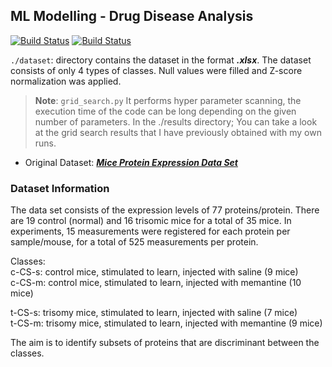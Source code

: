 ## ML Modelling - Drug Disease Analysis

[![Build Status](https://img.shields.io/badge/lang-T%C3%BCrk%C3%A7e-red)](https://github.com/BerkKilicoglu/ML-Modelling-Drug-Disease-Analysis/blob/main/README.tr.md) [![Build Status](https://img.shields.io/badge/lang-English-blue)](https://github.com/BerkKilicoglu/ML-Modelling-Drug-Disease-Analysis/blob/main/README.md)

`./dataset`: directory contains the dataset in the format ***.xlsx***. The dataset consists of only 4 types of classes. Null values were filled and Z-score normalization was applied.

> **Note**: 
> `grid_search.py` It performs hyper parameter scanning, the execution time of the code can be long depending on the given number of parameters. In the ./results directory; You can take a look at the grid search results that I have previously obtained with my own runs.



 - Original Dataset: [***Mice Protein Expression Data Set***](https://archive.ics.uci.edu/ml/datasets/Mice+Protein+Expression)

### Dataset Information

The data set consists of the expression levels of 77 proteins/protein. There are 19 control (normal) and 16 trisomic mice for a total of 35 mice. In experiments, 15 measurements were registered for each protein per sample/mouse, for a total of 525 measurements per protein.

Classes:  
c-CS-s: control mice, stimulated to learn, injected with saline (9 mice)  
c-CS-m: control mice, stimulated to learn, injected with memantine (10 mice)

t-CS-s: trisomy mice, stimulated to learn, injected with saline (7 mice)  
t-CS-m: trisomy mice, stimulated to learn, injected with memantine (9 mice)

The aim is to identify subsets of proteins that are discriminant between the classes.
